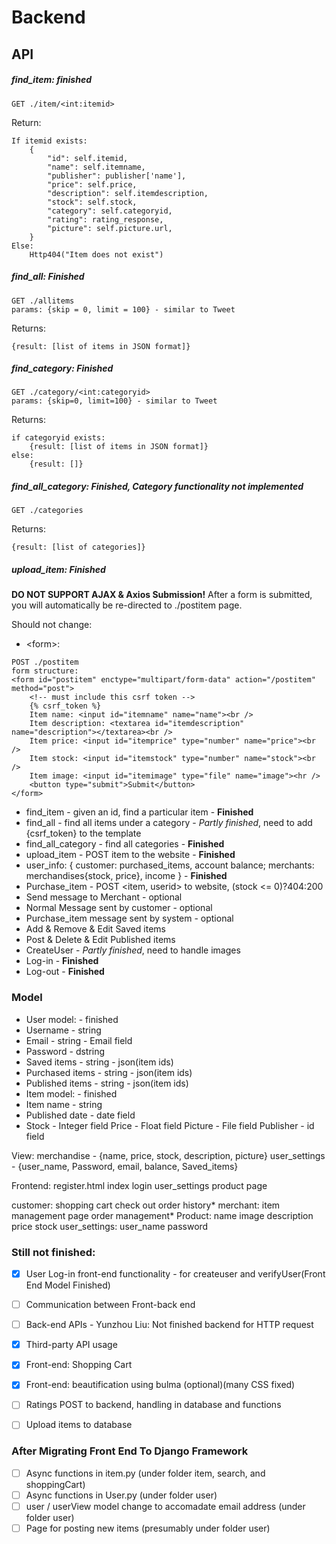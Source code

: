 # Backend

## API

##### find_item: finished

```
GET ./item/<int:itemid>
```

Return:
```
If itemid exists: 
    {
        "id": self.itemid,
        "name": self.itemname,
        "publisher": publisher['name'],
        "price": self.price,
        "description": self.itemdescription,
        "stock": self.stock,
        "category": self.categoryid,
        "rating": rating_response,
        "picture": self.picture.url,
    }
Else:
    Http404("Item does not exist")
```

##### find_all: Finished

```
GET ./allitems
params: {skip = 0, limit = 100} - similar to Tweet
```

Returns: 
```
{result: [list of items in JSON format]}
```

##### find_category: Finished

```
GET ./category/<int:categoryid>
params: {skip=0, limit=100} - similar to Tweet
```

Returns: 
```
if categoryid exists:
    {result: [list of items in JSON format]}
else:
    {result: []}
```

##### find_all_category: Finished, Category functionality not implemented

```
GET ./categories
```

Returns: 
```
{result: [list of categories]}
```

##### upload_item: Finished

**DO NOT SUPPORT AJAX & Axios Submission!** After a form is submitted, you will automatically be re-directed to ./postitem page. 

Should not change: 
 - \<form\>: 

```
POST ./postitem
form structure:
<form id="postitem" enctype="multipart/form-data" action="/postitem" method="post">
    <!-- must include this csrf token -->
    {% csrf_token %}
    Item name: <input id="itemname" name="name"><br />
    Item description: <textarea id="itemdescription" name="description"></textarea><br />
    Item price: <input id="itemprice" type="number" name="price"><br />
    Item stock: <input id="itemstock" type="number" name="stock"><br />
    Item image: <input id="itemimage" type="file" name="image"><hr />
    <button type="submit">Submit</button>
</form>
```



 - find_item - given an id, find a particular item - **Finished**
 - find_all - find all items under a category - *Partly finished*, need to add {csrf_token} to the template
 - find_all_category - find all categories - **Finished**
 - upload_item - POST item to the website - **Finished**
 - user_info: { customer:  purchased_items, account balance; merchants: merchandises{stock, price}, income } - **Finished**
 - Purchase_item - POST <item, userid> to website, (stock <= 0)?404:200
 - Send message to Merchant - optional
 - Normal Message sent by customer - optional
 - Purchase_item message sent by system - optional
 - Add & Remove & Edit Saved items
 - Post & Delete & Edit Published items
 - CreateUser - *Partly finished*, need to handle images
 - Log-in - **Finished**
 - Log-out - **Finished**

### Model
 - User model: - finished
 - Username - string
 - Email - string - Email field
 - Password - dstring
 - Saved items - string - json(item ids)
 - Purchased items - string - json(item ids)
 - Published items - string - json(item ids)
 - Item model: - finished
 - Item name - string
 - Published date - date field
 - Stock - Integer field
Price - Float field
Picture - File field
Publisher - id field



View:
merchandise - {name, price, stock, description, picture}
user_settings - {user_name, Password, email, balance, Saved_items}


Frontend:
register.html
index
login
user_settings
product page


customer:
shopping cart
check out
order history*
merchant:
item management page
order management*
Product:
name
image
description
price
stock
user_settings:
user_name
password

### Still not finished: 

 - [x] User Log-in front-end functionality - for createuser and verifyUser(Front End Model Finished)
 - [ ] Communication between Front-back end
 - [ ] Back-end APIs - Yunzhou Liu: Not finished backend for HTTP request
 - [x] Third-party API usage
 - [x] Front-end: Shopping Cart
 - [x] Front-end: beautification using bulma (optional)(many CSS fixed)
 - [ ] Ratings POST to backend, handling in database and functions
 - [ ] Upload items to database


### After Migrating Front End To Django Framework

 - [ ] Async functions in item.py (under folder item, search, and shoppingCart)
 - [ ] Async functions in User.py (under folder user)
 - [ ] user / userView model change to accomadate email address (under folder user)
 - [ ] Page for posting new items (presumably under folder user)
